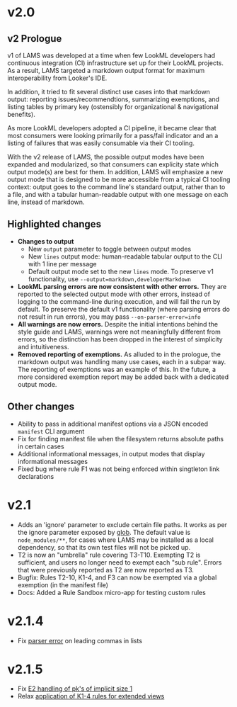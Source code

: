 
# v2.0

## v2 Prologue

v1 of LAMS was developed at a time when few LookML developers had continuous integration (CI) infrastructure set up for their LookML projects. As a result, LAMS targeted a markdown output format for maximum interoperability from Looker's IDE.

In addition, it tried to fit several distinct use cases into that markdown output: reporting issues/recommendtions, summarizing exemptions, and listing tables by primary key (ostensibly for organizational & navigational benefits).

As more LookML developers adopted a CI pipeline, it became clear that most consumers were looking primarily for a pass/fail indicator and an a listing of failures that was easily consumable via their CI tooling. 

With the v2 release of LAMS, the possible output modes have been expanded and modularized, so that consumers can explicity state which output mode(s) are best for them. In addition, LAMS will emphasize a new output mode that is designed to be more accessible from a typical CI tooling context: output goes to the command line's standard output, rather than to a file, and with a tabular human-readable output with one message on each line, instead of markdown.

## Highlighted changes

- **Changes to output**
	- New `output` parameter to toggle between output modes
	- New `lines` output mode: human-readable tabular output to the CLI with 1 line per message
	- Default output mode set to the new `lines` mode. To preserve v1 functionality, use `--output=markdown,developerMarkdown`
- **LookML parsing errors are now consistent with other errors.** They are reported to the selected output mode with other errors, instead of logging to the command-line during execution, and will fail the run by default. To preserve the default v1 functionality (where parsing errors do not result in run errors), you may pass `--on-parser-error=info`
- **All warnings are now errors.** Despite the initial intentions behind the style guide and LAMS, warnings were not meaningfully different from errors, so the distinction has been dropped in the interest of simplicity and intuitiveness.
- **Removed reporting of exemptions.**  As alluded to in the prologue, the markdown output was handling many use cases, each in a subpar way. The reporting of exemptions was an example of this. In the future, a more considered exemption report may be added back with a dedicated output mode.

## Other changes

- Ability to pass in additional manifest options via a JSON encoded `manifest` CLI argument
- Fix for finding manifest file when the filesystem returns absolute paths in certain cases
- Additional informational messages, in output modes that display informational messages
- Fixed bug where rule F1 was not being enforced within singtleton link declarations

# v2.1

- Adds an 'ignore' parameter to exclude certain file paths. It works as per the ignore parameter exposed by [glob](https://www.npmjs.com/package/glob). The default value is `node_modules/**`, for cases where LAMS may be installed as a local dependency, so that its own test files will not be picked up.
- T2 is now an "umbrella" rule covering T3-T10. Exempting T2 is sufficient, and users no longer need to exempt each "sub rule". Errors that were previously reported as T2 are now reported as T3.
- Bugfix: Rules T2-10, K1-4, and F3 can now be exempted via a global exemption (in the manifest file)
- Docs: Added a Rule Sandbox micro-app for testing custom rules

# v2.1.4
- Fix [parser error](https://github.com/fabio-looker/node-lookml-parser/issues/17) on leading commas in lists

# v2.1.5
- Fix [E2 handling of pk's of implicit size 1](https://github.com/looker-open-source/look-at-me-sideways/issues/106)
- Relax [application of K1-4 rules for extended views](https://github.com/looker-open-source/look-at-me-sideways/issues/105)
